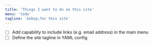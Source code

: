 ```yaml
---
title: 'Things I want to do on this site'
menu: 'todo'
tagline: '&nbsp;for this site'
---
```


- [ ] Add capability to include links (e.g. email address) in the main menu
- [ ] Define the site tagline in YAML config
